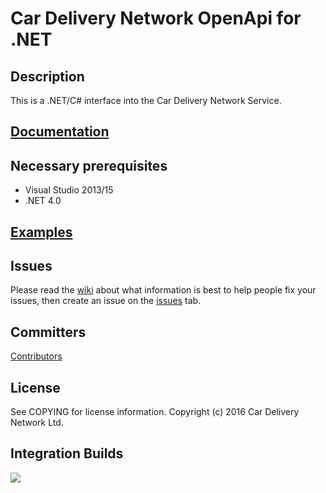 Car Delivery Network OpenApi for .NET
===

Description
---
This is a .NET/C# interface into the Car Delivery Network Service.

[Documentation](http://docs.cardeliverynetwork.com)
---

Necessary prerequisites
---
* Visual Studio 2013/15
* .NET 4.0 

[Examples](https://github.com/cardeliverynetwork/openapi.net/wiki/Code-Examples)
---

Issues
---
Please read the [wiki](https://github.com/cardeliverynetwork/openapi.net/wiki) about what information is best to help people fix your issues, then create an issue on the [issues](https://github.com/cardeliverynetwork/csharp-apiclient/issues) tab.

Committers
---
[Contributors](https://github.com/cardeliverynetwork/openapi.net/contributors)

License
---
See COPYING for license information. Copyright (c) 2016 Car Delivery Network Ltd.

Integration Builds
---
<a href="http://build1.cardeliverynetwork.com:8080/viewType.html?buildTypeId=cdnopen_openapinet&guest=1">
<img src="http://build1.cardeliverynetwork.com:8080/app/rest/builds/buildType:cdnopen_openapinet/statusIcon"/>
</a>
